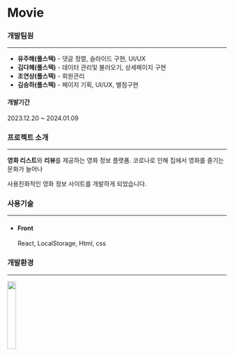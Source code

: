 # Movie

### 개발팀원
---
+ **유주해(풀스텍)** - 댓글 정렬, 슬라이드 구현, UI/UX
+ **김다혜(풀스텍)** - 데이터 관리및 불러오기, 상세페이지 구현
+ **조연상(풀스텍)** - 회원관리
+ **김승하(풀스텍)** - 페이지 기획, UI/UX,  별점구현

#### 개발기간
2023.12.20 ~ 2024.01.09

### 프로젝트 소개
---
**영화 리스트**와 **리뷰**를 제공하는 영화 정보 플랫폼. 코로나로 인해 집에서 영화를 즐기는 문화가 늘어나

사용친화적인 영화 정보 사이트를 개발하게 되었습니다.

### 사용기술
---
+ #### Front
  React, LocalStorage,
  Html, css

### 개발환경
---
<img width=20% src=https://github.com/yujuhye/chat/assets/161537140/87cf7c32-3109-45ee-aefb-bc060e41fc91>
